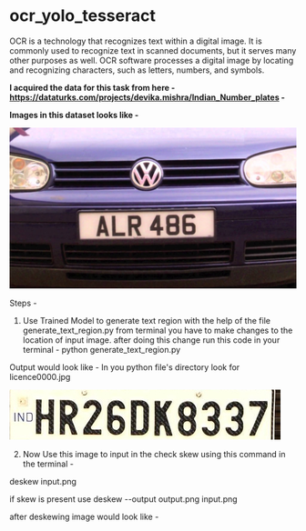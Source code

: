 # ocr_yolo_tesseract
OCR is a technology that recognizes text within a digital image. It is commonly used to recognize text in scanned documents, but it serves many other purposes as well.  OCR software processes a digital image by locating and recognizing characters, such as letters, numbers, and symbols. 

**I acquired the data for this task from here - https://dataturks.com/projects/devika.mishra/Indian_Number_plates -**

**Images in this dataset looks like -** 

![](img_ex.jpg)

Steps - 

1. Use Trained Model to generate text region with the help of the file generate_text_region.py from terminal you have to make changes to the location of input image. after doing this change run this code in your terminal - 
python generate_text_region.py

Output would look like - In you python file's directory look for licence0000.jpg


![](text_detected_200-objects/licence-00000.jpg)

2. Now Use this image to input in the check skew using this command in the terminal - 

deskew input.png

if skew is present use 
deskew --output output.png input.png

after deskewing image would look like - 

